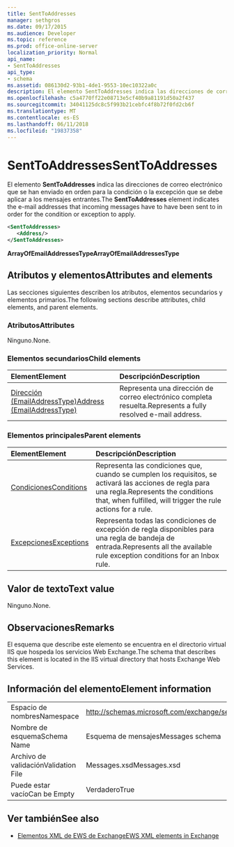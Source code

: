 ```yaml
---
title: SentToAddresses
manager: sethgros
ms.date: 09/17/2015
ms.audience: Developer
ms.topic: reference
ms.prod: office-online-server
localization_priority: Normal
api_name:
- SentToAddresses
api_type:
- schema
ms.assetid: 086130d2-93b1-4de1-9553-10ec10322a0c
description: El elemento SentToAddresses indica las direcciones de correo electrónico que se han enviado en orden para la condición o la excepción que se debe aplicar a los mensajes entrantes.
ms.openlocfilehash: c5a4770ff22e08713e5cf40b9a81191d50a2f437
ms.sourcegitcommit: 34041125dc8c5f993b21cebfc4f8b72f0fd2cb6f
ms.translationtype: MT
ms.contentlocale: es-ES
ms.lasthandoff: 06/11/2018
ms.locfileid: "19837358"
---
```

# <a name="senttoaddresses"></a><span data-ttu-id="516ab-103">SentToAddresses</span><span class="sxs-lookup"><span data-stu-id="516ab-103">SentToAddresses</span></span>

<span data-ttu-id="516ab-104">El elemento **SentToAddresses** indica las direcciones de correo electrónico que se han enviado en orden para la condición o la excepción que se debe aplicar a los mensajes entrantes.</span><span class="sxs-lookup"><span data-stu-id="516ab-104">The **SentToAddresses** element indicates the e-mail addresses that incoming messages have to have been sent to in order for the condition or exception to apply.</span></span> 
  
```XML
<SentToAddresses>
   <Address/>
</SentToAddresses>
```

 <span data-ttu-id="516ab-105">**ArrayOfEmailAddressesType**</span><span class="sxs-lookup"><span data-stu-id="516ab-105">**ArrayOfEmailAddressesType**</span></span>
## <a name="attributes-and-elements"></a><span data-ttu-id="516ab-106">Atributos y elementos</span><span class="sxs-lookup"><span data-stu-id="516ab-106">Attributes and elements</span></span>

<span data-ttu-id="516ab-107">Las secciones siguientes describen los atributos, elementos secundarios y elementos primarios.</span><span class="sxs-lookup"><span data-stu-id="516ab-107">The following sections describe attributes, child elements, and parent elements.</span></span>
  
### <a name="attributes"></a><span data-ttu-id="516ab-108">Atributos</span><span class="sxs-lookup"><span data-stu-id="516ab-108">Attributes</span></span>

<span data-ttu-id="516ab-109">Ninguno.</span><span class="sxs-lookup"><span data-stu-id="516ab-109">None.</span></span>
  
### <a name="child-elements"></a><span data-ttu-id="516ab-110">Elementos secundarios</span><span class="sxs-lookup"><span data-stu-id="516ab-110">Child elements</span></span>

|<span data-ttu-id="516ab-111">**Element**</span><span class="sxs-lookup"><span data-stu-id="516ab-111">**Element**</span></span>|<span data-ttu-id="516ab-112">**Descripción**</span><span class="sxs-lookup"><span data-stu-id="516ab-112">**Description**</span></span>|
|:-----|:-----|
|[<span data-ttu-id="516ab-113">Dirección (EmailAddressType)</span><span class="sxs-lookup"><span data-stu-id="516ab-113">Address (EmailAddressType)</span></span>](address-emailaddresstype.md) <br/> |<span data-ttu-id="516ab-114">Representa una dirección de correo electrónico completa resuelta.</span><span class="sxs-lookup"><span data-stu-id="516ab-114">Represents a fully resolved e-mail address.</span></span>  <br/> |
   
### <a name="parent-elements"></a><span data-ttu-id="516ab-115">Elementos principales</span><span class="sxs-lookup"><span data-stu-id="516ab-115">Parent elements</span></span>

|<span data-ttu-id="516ab-116">**Element**</span><span class="sxs-lookup"><span data-stu-id="516ab-116">**Element**</span></span>|<span data-ttu-id="516ab-117">**Descripción**</span><span class="sxs-lookup"><span data-stu-id="516ab-117">**Description**</span></span>|
|:-----|:-----|
|[<span data-ttu-id="516ab-118">Condiciones</span><span class="sxs-lookup"><span data-stu-id="516ab-118">Conditions</span></span>](conditions.md) <br/> |<span data-ttu-id="516ab-119">Representa las condiciones que, cuando se cumplen los requisitos, se activará las acciones de regla para una regla.</span><span class="sxs-lookup"><span data-stu-id="516ab-119">Represents the conditions that, when fulfilled, will trigger the rule actions for a rule.</span></span>  <br/> |
|[<span data-ttu-id="516ab-120">Excepciones</span><span class="sxs-lookup"><span data-stu-id="516ab-120">Exceptions</span></span>](exceptions.md) <br/> |<span data-ttu-id="516ab-121">Representa todas las condiciones de excepción de regla disponibles para una regla de bandeja de entrada.</span><span class="sxs-lookup"><span data-stu-id="516ab-121">Represents all the available rule exception conditions for an Inbox rule.</span></span>  <br/> |
   
## <a name="text-value"></a><span data-ttu-id="516ab-122">Valor de texto</span><span class="sxs-lookup"><span data-stu-id="516ab-122">Text value</span></span>

<span data-ttu-id="516ab-123">Ninguno.</span><span class="sxs-lookup"><span data-stu-id="516ab-123">None.</span></span>
  
## <a name="remarks"></a><span data-ttu-id="516ab-124">Observaciones</span><span class="sxs-lookup"><span data-stu-id="516ab-124">Remarks</span></span>

<span data-ttu-id="516ab-125">El esquema que describe este elemento se encuentra en el directorio virtual IIS que hospeda los servicios Web Exchange.</span><span class="sxs-lookup"><span data-stu-id="516ab-125">The schema that describes this element is located in the IIS virtual directory that hosts Exchange Web Services.</span></span>
  
## <a name="element-information"></a><span data-ttu-id="516ab-126">Información del elemento</span><span class="sxs-lookup"><span data-stu-id="516ab-126">Element information</span></span>

|||
|:-----|:-----|
|<span data-ttu-id="516ab-127">Espacio de nombres</span><span class="sxs-lookup"><span data-stu-id="516ab-127">Namespace</span></span>  <br/> |http://schemas.microsoft.com/exchange/services/2006/messages  <br/> |
|<span data-ttu-id="516ab-128">Nombre de esquema</span><span class="sxs-lookup"><span data-stu-id="516ab-128">Schema Name</span></span>  <br/> |<span data-ttu-id="516ab-129">Esquema de mensajes</span><span class="sxs-lookup"><span data-stu-id="516ab-129">Messages schema</span></span>  <br/> |
|<span data-ttu-id="516ab-130">Archivo de validación</span><span class="sxs-lookup"><span data-stu-id="516ab-130">Validation File</span></span>  <br/> |<span data-ttu-id="516ab-131">Messages.xsd</span><span class="sxs-lookup"><span data-stu-id="516ab-131">Messages.xsd</span></span>  <br/> |
|<span data-ttu-id="516ab-132">Puede estar vacío</span><span class="sxs-lookup"><span data-stu-id="516ab-132">Can be Empty</span></span>  <br/> |<span data-ttu-id="516ab-133">Verdadero</span><span class="sxs-lookup"><span data-stu-id="516ab-133">True</span></span>  <br/> |
   
## <a name="see-also"></a><span data-ttu-id="516ab-134">Ver también</span><span class="sxs-lookup"><span data-stu-id="516ab-134">See also</span></span>



- [<span data-ttu-id="516ab-135">Elementos XML de EWS de Exchange</span><span class="sxs-lookup"><span data-stu-id="516ab-135">EWS XML elements in Exchange</span></span>](ews-xml-elements-in-exchange.md)


